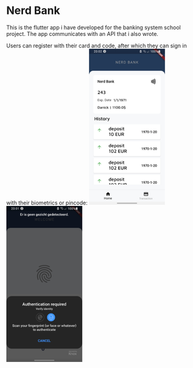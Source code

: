 # Nerd Bank

This is the flutter app i have developed for the banking system school project. 
The app communicates with an API that i also wrote. 

Users can register with their card and code, after which they can sign in with their biometrics or pincode:
<img src="./overview.jpg" alt="" width="200"/>
<img src="./auth.jpg" alt="" width="200"/>
